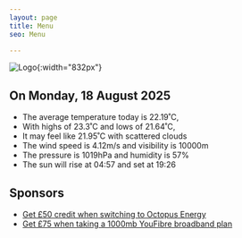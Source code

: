 ```yaml
---
layout: page
title: Menu
seo: Menu

---
```


![Logo](/images/logo.jpg){:width="832px"}

<!-- weather_marker starts -->
## On Monday, 18 August 2025

- The average temperature today is 22.19˚C,
- With highs of 23.3˚C and lows of 21.64˚C,
- It may feel like 21.95˚C with scattered clouds
- The wind speed is 4.12m/s and visibility is 10000m
- The pressure is 1019hPa and humidity is 57%
- The sun will rise at 04:57 and set at 19:26

<!-- weather_marker ends -->

## Sponsors

- [Get £50 credit when switching to Octopus Energy](https://bit.ly/3oD1nnS)
- [Get £75 when taking a 1000mb YouFibre broadband plan](https://aklam.io/91zWhU?)

